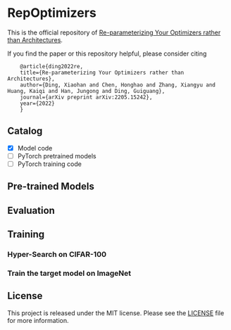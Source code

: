 # RepOptimizers

This is the official repository of [Re-parameterizing Your Optimizers rather than Architectures](https://arxiv.org/abs/2205.15242).

If you find the paper or this repository helpful, please consider citing

        @article{ding2022re,
        title={Re-parameterizing Your Optimizers rather than Architectures},
        author={Ding, Xiaohan and Chen, Honghao and Zhang, Xiangyu and Huang, Kaiqi and Han, Jungong and Ding, Guiguang},
        journal={arXiv preprint arXiv:2205.15242},
        year={2022}
        }

## Catalog
- [x] Model code
- [ ] PyTorch pretrained models
- [ ] PyTorch training code

<!-- ✅ ⬜️  -->

## Pre-trained Models




## Evaluation


## Training

### Hyper-Search on CIFAR-100

### Train the target model on ImageNet


## License
This project is released under the MIT license. Please see the [LICENSE](LICENSE) file for more information.

